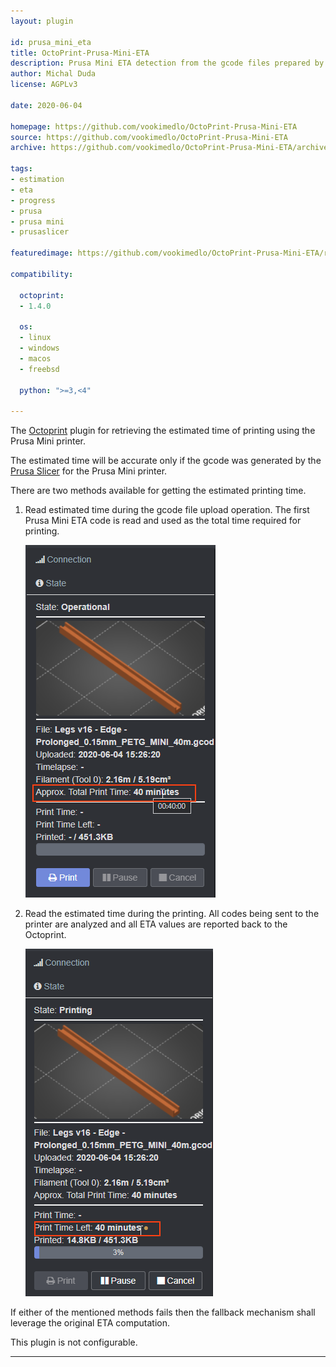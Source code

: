 ```yaml
---
layout: plugin

id: prusa_mini_eta
title: OctoPrint-Prusa-Mini-ETA
description: Prusa Mini ETA detection from the gcode files prepared by the Prusa Slicer.
author: Michal Duda
license: AGPLv3

date: 2020-06-04

homepage: https://github.com/vookimedlo/OctoPrint-Prusa-Mini-ETA
source: https://github.com/vookimedlo/OctoPrint-Prusa-Mini-ETA
archive: https://github.com/vookimedlo/OctoPrint-Prusa-Mini-ETA/archive/master.zip

tags:
- estimation
- eta
- progress
- prusa
- prusa mini
- prusaslicer

featuredimage: https://github.com/vookimedlo/OctoPrint-Prusa-Mini-ETA/raw/master/assets/img/Print-Time-Left.png

compatibility:

  octoprint:
  - 1.4.0

  os:
  - linux
  - windows
  - macos
  - freebsd
   
  python: ">=3,<4"

---
```


The [Octoprint][1] plugin for retrieving the estimated time of printing using the Prusa Mini printer.

The estimated time will be accurate only if the gcode was generated by the [Prusa Slicer][2]
for the Prusa Mini printer.

There are two methods available for getting the estimated printing time.

1. Read estimated time during the gcode file upload operation.
   The first Prusa Mini ETA code is read and used as the total time required for printing. 
   
   ![Approximate Total Print Time][total]
   
2. Read the estimated time during the printing.
   All codes being sent to the printer are analyzed and all ETA values are reported back to the Octoprint.

   ![Printing Time Left][left]

If either of the mentioned methods fails then the fallback mechanism shall leverage the original ETA computation.

This plugin is not configurable.

----------

[1]: https://octoprint.org/
[2]: https://www.prusa3d.com/prusaslicer/

[total]: /assets/img/plugins/prusa_mini_eta/Approx-Total-Print-Time.png "Approximate Total Print Time"
[left]: /assets/img/plugins/prusa_mini_eta/Print-Time-Left.png "Printing Time Left"

